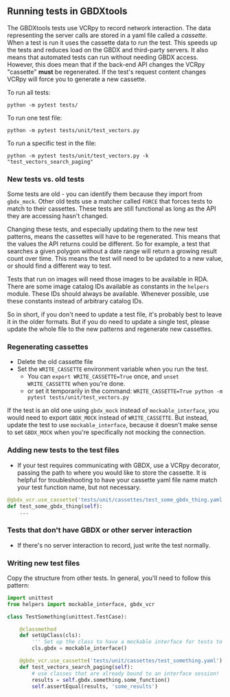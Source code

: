 ## Running tests in GBDXtools

The GBDXtools tests use VCRpy to record network interaction. The data representing the server calls are stored in a yaml file called a _cassette_. When a test is run it uses the cassette data to run the test. This speeds up the tests and reduces load on the GBDX and third-party servers. It also means that automated tests can run without needing GBDX access. However, this does mean that if the back-end API changes the VCRpy "cassette" **must** be regenerated. If the test's request content changes VCRpy will force you to generate a new cassette.

To run all tests:

`python -m pytest tests/`

To run one test file:

`python -m pytest tests/unit/test_vectors.py`

To run a specific test in the file:

`python -m pytest tests/unit/test_vectors.py -k "test_vectors_search_paging"`


### New tests vs. old tests

Some tests are old - you can identify them because they import from `gbdx_mock`. Other old tests use a matcher called `FORCE` that forces tests to match to their cassettes. These tests are still functional as long as the API they are accessing hasn't changed.

Changing these tests, and especially updating them to the new test patterns, means the cassettes will have to be regenerated. This means that the values the API returns could be different. So for example, a test that searches a given polygon without a date range will return a growing result count over time. This means the test will need to be updated to a new value, or should find a different way to test.

Tests that run on images will need those images to be available in RDA. There are some image catalog IDs available as constants in the `helpers` module. These IDs should always be available. Whenever possible, use these constants instead of arbitrary catalog IDs.

So in short, if you don't need to update a test file, it's probably best to leave it in the older formats. But if you do need to update a single test, please update the whole file to the new patterns and regenerate new cassettes.

### Regenerating cassettes

- Delete the old cassette file
- Set the `WRITE_CASSETTE` environment variable when you run the test.
  - You can `export WRITE_CASSETTE=True` once, and `unset WRITE_CASSETTE` when you're done.
  - or set it temporarily in the command: `WRITE_CASSETTE=True python -m pytest tests/unit/test_vectors.py`

If the test is an old one using `gbdx_mock` instead of `mockable_interface`, you would need to export `GBDX_MOCK` instead of `WRITE_CASSETTE`. But instead, update the test to use `mockable_interface`, because it doesn't make sense to set `GBDX_MOCK` when you're specifically not mocking the connection.


### Adding new tests to the test files

- If your test requires communicating with GBDX, use a VCRpy decorator, passing the path to where you would like to store the cassette. It is helpful for troubleshooting to have your cassette yaml file name match your test function name, but not necessary.

``` python
@gbdx_vcr.use_cassette('tests/unit/cassettes/test_some_gbdx_thing.yaml')
def test_some_gbdx_thing(self):
    ...
```

### Tests that don't have GBDX or other server interaction

- If there's no server interaction to record, just write the test normally.


### Writing new test files

Copy the structure from other tests. In general, you'll need to follow this pattern:

``` python
import unittest
from helpers import mockable_interface, gbdx_vcr 

class TestSomething(unittest.TestCase):

    @classmethod
    def setUpClass(cls):
        ''' Set up the class to have a mockable interface for tests to use '''
        cls.gbdx = mockable_interface() 

    @gbdx_vcr.use_cassette('tests/unit/cassettes/test_something.yaml')
    def test_vectors_search_paging(self):
        # use classes that are already bound to an interface session!
        results = self.gbdx.something.some_function()
        self.assertEqual(results, 'some_results')
```
       




